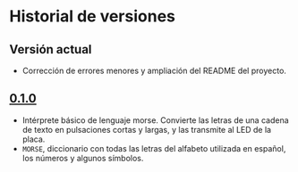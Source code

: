 # Historial de versiones

## Versión actual
- Corrección de errores menores y ampliación del README del proyecto.

## [0.1.0](https://github.com/ivanhercaz/morseinterpreter-micropython/releases/tag/0.1.0)

- Intérprete básico de lenguaje morse. Convierte las letras de una cadena de texto en pulsaciones cortas y largas, y las transmite al LED de la placa.
- `MORSE`, diccionario con todas las letras del alfabeto utilizada en español, los números y algunos símbolos.
